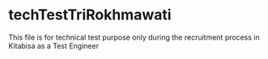 # techTestTriRokhmawati
This file is for technical test purpose only during the recruitment process in Kitabisa as a Test Engineer
